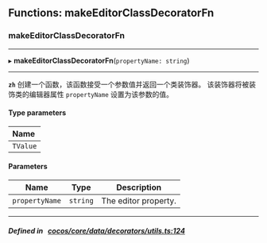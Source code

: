## Functions: makeEditorClassDecoratorFn

### makeEditorClassDecoratorFn


___
▸ **makeEditorClassDecoratorFn**(`propertyName: string`)
___


**`zh`** 
创建一个函数，该函数接受一个参数值并返回一个类装饰器。
该装饰器将被装饰类的编辑器属性 `propertyName` 设置为该参数的值。


#### Type parameters

| Name |
| :------ |
| `TValue` |

#### Parameters

| Name | Type | Description |
| :------: | :------: | :------: |
| `propertyName` | `string` | The editor property.  |

___


##### Defined in &nbsp;   [cocos/core/data/decorators/utils.ts:124](https://github.com/cocos-creator/engine/blob/c7bf6b8a9/cocos/core/data/decorators/utils.ts#L124)&nbsp;
